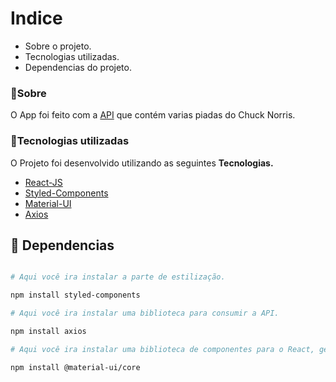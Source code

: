 

# Indice

- Sobre o projeto.
- Tecnologias utilizadas.
- Dependencias do projeto.

### 📖Sobre

O App foi feito com a [API](http://www.icndb.com/api/) que contém varias piadas do Chuck Norris. 

### 🚀Tecnologias utilizadas

O Projeto foi desenvolvido utilizando as seguintes <b>Tecnologias.</b>

- [React-JS](https://pt-br.reactjs.org/)
- [Styled-Components](https://styled-components.com/)
- [Material-UI](https://material-ui.com/pt/)
- [Axios](https://axios-http.com/docs/intro)




## 📁 Dependencias

```bash

# Aqui você ira instalar a parte de estilização.

npm install styled-components

# Aqui você ira instalar uma biblioteca para consumir a API.

npm install axios

# Aqui você ira instalar uma biblioteca de componentes para o React, gerando mais agilidade.

npm install @material-ui/core

```


